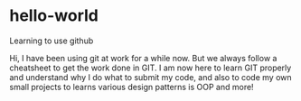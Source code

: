 # hello-world
Learning to use github

Hi, I have been using git at work for a while now. But we always follow a cheatsheet to get the work done in GIT. I am now here to learn GIT properly and understand why I do what to submit my code, and also to code my own small projects to learns various design patterns is OOP and more! 

